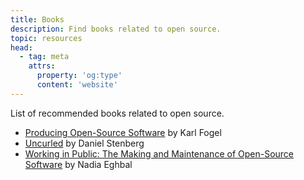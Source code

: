 ```yaml
---
title: Books
description: Find books related to open source.
topic: resources
head:
  - tag: meta
    attrs:
      property: 'og:type'
      content: 'website'
---
```


List of recommended books related to open source.

- [Producing Open-Source Software](https://producingoss.com/) by Karl Fogel
- [Uncurled](https://un.curl.dev) by Daniel Stenberg
- [Working in Public: The Making and Maintenance of Open-Source Software](https://www.amazon.com/Working-Public-Making-Maintenance-Software/dp/0578675862) by Nadia Eghbal
